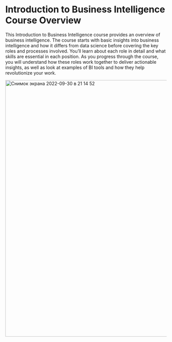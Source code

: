 # Introduction to Business Intelligence Course Overview

This Introduction to Business Intelligence course provides an overview of business intelligence. 
The course starts with basic insights into business intelligence and how it differs from data science before covering the key roles and processes involved. 
You’ll learn about each role in detail and what skills are essential in each position. 
As you progress through the course, you will understand how these roles work together to deliver actionable insights, as well as look at examples of BI tools and how they help revolutionize your work.


<img width="798" alt="Снимок экрана 2022-09-30 в 21 14 52" src="https://user-images.githubusercontent.com/103367293/193377604-8be9675c-4115-416f-a202-c05c993814ce.png">
